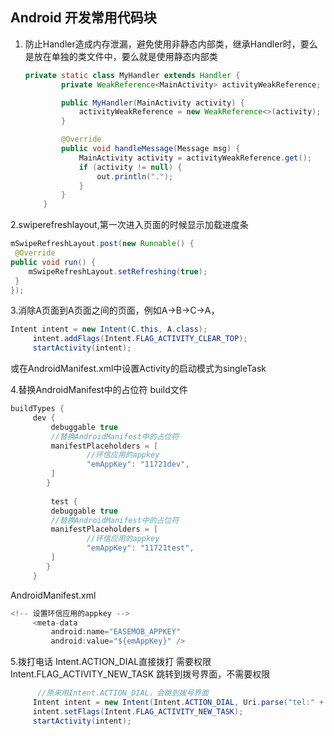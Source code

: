 ## Android 开发常用代码块

1. 防止Handler造成内存泄漏，避免使用非静态内部类，继承Handler时，要么是放在单独的类文件中，要么就是使用静态内部类

   ```java
   private static class MyHandler extends Handler {
           private WeakReference<MainActivity> activityWeakReference;

           public MyHandler(MainActivity activity) {
               activityWeakReference = new WeakReference<>(activity);
           }

           @Override
           public void handleMessage(Message msg) {
               MainActivity activity = activityWeakReference.get();
               if (activity != null) {
                   out.println(".");
               }
           }
       }
   ```
   
2.swiperefreshlayout,第一次进入页面的时候显示加载进度条
   ```java
   mSwipeRefreshLayout.post(new Runnable() {
    @Override    
   public void run() {
       mSwipeRefreshLayout.setRefreshing(true);
    }
});
   ```
3.消除A页面到A页面之间的页面，例如A->B->C->A，
   ```java
   Intent intent = new Intent(C.this, A.class);
        intent.addFlags(Intent.FLAG_ACTIVITY_CLEAR_TOP);
        startActivity(intent);
   ```   
   或在AndroidManifest.xml中设置Activity的启动模式为singleTask
   
4.替换AndroidManifest中的占位符
   build文件
   ```java
   buildTypes {
        dev {
            debuggable true
            //替换AndroidManifest中的占位符
            manifestPlaceholders = [
                    //环信应用的appkey
                    "emAppKey": "11721dev",
            ]
           }
            
            test {
            debuggable true
            //替换AndroidManifest中的占位符
            manifestPlaceholders = [
                    //环信应用的appkey
                    "emAppKey": "11721test",
            ]
           }
        }
   ```   
   AndroidManifest.xml
   
   ```java
   <!-- 设置环信应用的appkey -->
        <meta-data
            android:name="EASEMOB_APPKEY"
            android:value="${emAppKey}" />
   ```   
5.拨打电话
   Intent.ACTION_DIAL直接拨打 需要权限
   Intent.FLAG_ACTIVITY_NEW_TASK 跳转到拨号界面，不需要权限
   ```java
         //原来用Intent.ACTION_DIAL，会跳到拨号界面
        Intent intent = new Intent(Intent.ACTION_DIAL, Uri.parse("tel:" + "10086"));
        intent.setFlags(Intent.FLAG_ACTIVITY_NEW_TASK);
        startActivity(intent);
   ```   
   


